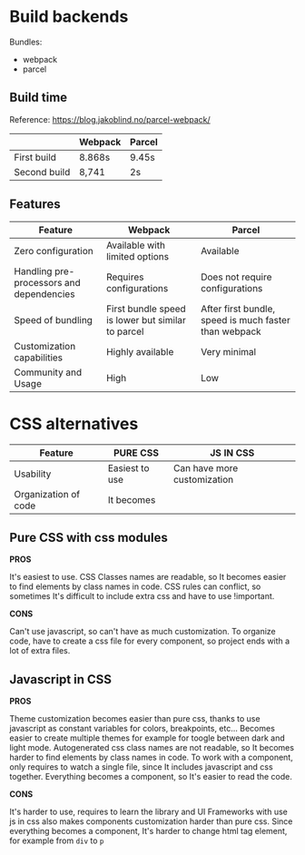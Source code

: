 # Build backends

Bundles:

- webpack
- parcel

## Build time

Reference: https://blog.jakoblind.no/parcel-webpack/

|              | Webpack | Parcel |
|--------------|---------|--------|
| First build  | 8.868s  | 9.45s  |
| Second build | 8,741   | 2s     |


## Features

| Feature                                  | Webpack                                           | Parcel                                                |
|------------------------------------------|---------------------------------------------------|-------------------------------------------------------|
| Zero configuration                       | Available with limited options                    | Available                                             |
| Handling pre-processors and dependencies | Requires configurations                           | Does not require configurations                       |
| Speed of bundling                        | First bundle speed is lower but similar to parcel | After first bundle, speed is much faster than webpack |
| Customization capabilities               | Highly available                                  | Very minimal                                          |
| Community and Usage                      | High                                              | Low


# CSS alternatives

| Feature              | PURE CSS       | JS IN CSS                   |
|----------------------|----------------|-----------------------------|
| Usability            | Easiest to use | Can have more customization |
| Organization of code | It becomes

## Pure CSS with css modules

**PROS**

It's easiest to use.
CSS Classes names are readable, so It becomes easier to find elements by class names in code.
CSS rules can conflict, so sometimes It's difficult to include extra css and have to use !important.

**CONS**

Can't use javascript, so can't have as much customization.
To organize code, have to create a css file for every component, so project ends with a lot of extra files.

## Javascript in CSS

**PROS**

Theme customization becomes easier than pure css, thanks to use javascript as constant variables for colors, breakpoints, etc...
Becomes easier to create multiple themes for example for toogle between dark and light mode.
Autogenerated css class names are not readable, so It becomes harder to find elements by class names in code.
To work with a component, only requires to watch a single file, since It includes javascript and css together.
Everything becomes a component, so It's easier to read the code.

**CONS**

It's harder to use, requires to learn the library and UI Frameworks with use js in css also makes components customization harder than pure css.
Since everything becomes a component, It's harder to change html tag element, for example from `div` to `p`




